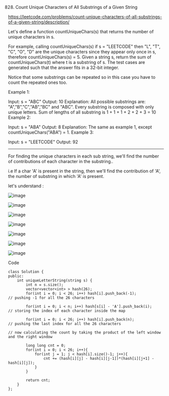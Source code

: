 828. Count Unique Characters of All Substrings of a Given String

https://leetcode.com/problems/count-unique-characters-of-all-substrings-of-a-given-string/description/

Let's define a function countUniqueChars(s) that returns the number of unique characters in s.

For example, calling countUniqueChars(s) if s = "LEETCODE" then "L", "T", "C", "O", "D" are the unique characters since they appear only once in s, therefore countUniqueChars(s) = 5.
Given a string s, return the sum of countUniqueChars(t) where t is a substring of s. The test cases are generated such that the answer fits in a 32-bit integer.

Notice that some substrings can be repeated so in this case you have to count the repeated ones too.

 

Example 1:

Input: s = "ABC"
Output: 10
Explanation: All possible substrings are: "A","B","C","AB","BC" and "ABC".
Every substring is composed with only unique letters.
Sum of lengths of all substring is 1 + 1 + 1 + 2 + 2 + 3 = 10
Example 2:

Input: s = "ABA"
Output: 8
Explanation: The same as example 1, except countUniqueChars("ABA") = 1.
Example 3:

Input: s = "LEETCODE"
Output: 92

---

For finding the unique characters in each sub string, we'll find the number of contributions of each character in the substring..

i.e If a char 'A' is present in the string, then we'll find the contribution of 'A', the number of substring in which 'A' is present.

let's understand :

![image](https://github.com/user-attachments/assets/4783efa2-6ad7-426b-be85-3bbb69ff2ce4)

![image](https://github.com/user-attachments/assets/187ec2a0-43fc-4c86-98f7-469f79cbcb15)

![image](https://github.com/user-attachments/assets/8d23e440-e199-43a4-9d65-4d2e11c4c5f3)

![image](https://github.com/user-attachments/assets/9318643c-cbc1-4a0d-a700-da11339856b6)

![image](https://github.com/user-attachments/assets/58afe560-7ded-48cb-8d54-b94d5f9f7aa7)

![image](https://github.com/user-attachments/assets/02e54f36-79bf-4287-a72a-98760c06f023)

![image](https://github.com/user-attachments/assets/ba711781-89d4-406f-aca6-4988f040de67)


Code

```
class Solution {
public:
    int uniqueLetterString(string s) {
        int n = s.size();
        vector<vector<int> > hash(26);
        for(int i = 0; i < 26; i++) hash[i].push_back(-1);
// pushing -1 for all the 26 characters

        for(int i = 0; i < n; i++) hash[s[i] - 'A'].push_back(i);
// storing the index of each character inside the map

        for(int i = 0; i < 26; i++) hash[i].push_back(n);
// pushing the last index for all the 26 characters

// now calculating the count by taking the product of the left window and the right window

        long long cnt = 0;
        for(int i = 0; i < 26; i++){
            for(int j = 1; j < hash[i].size()-1; j++){
                cnt += (hash[i][j] - hash[i][j-1])*(hash[i][j+1] - hash[i][j]);
            }
        }

        return cnt;
    }
};
```
